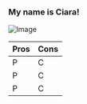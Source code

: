 ### **My name is Ciara!**
![Image](https://pixabay.com/photo-1717252/)

Pros | Cons
-----|------
P | C
P | C
P | C
